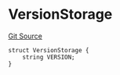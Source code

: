 # VersionStorage
[Git Source](https://github.com/thrackle-io/tron/blob/fa1f71d854feb4f93c1bbe77dbe731527e9e3d00/src/protocol/diamond/VersionFacetLib.sol)


```solidity
struct VersionStorage {
    string VERSION;
}
```

